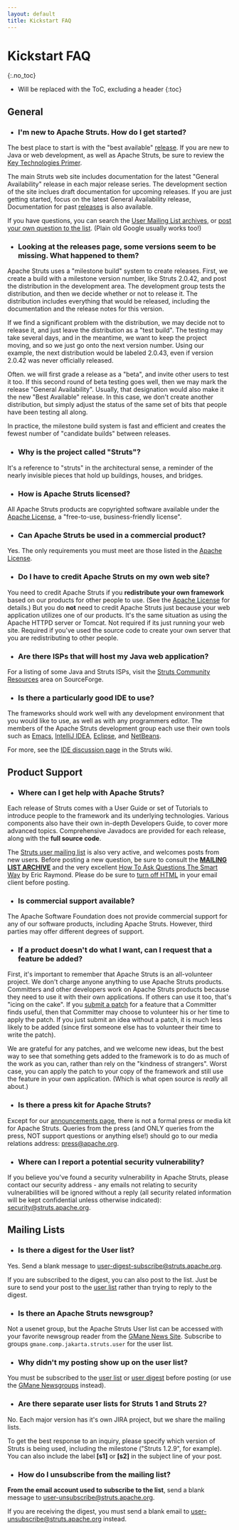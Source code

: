 ```yaml
---
layout: default
title: Kickstart FAQ
---
```


# Kickstart FAQ
{:.no_toc}

* Will be replaced with the ToC, excluding a header
{:toc}

## General

  - ### I'm new to Apache Struts. How do I get started?

  The best place to start is with the "best available" [release](downloads.html).
  If you are new to Java or web development, as well as Apache Struts, be sure to review the
  [Key Technologies Primer](primer.html).

  The main Struts web site includes documentation for the latest "General Availability" release
  in each major release series. The development section of the site inclues draft documentation
  for upcoming releases. If you are just getting started, focus on the latest General
  Availability release, Documentation for past [releases](downloads.html) is also available.

  If you have questions, you can search the [User Mailing List archives](mail.html#archives),
  or [post your own question to the list](mail.html). (Plain old Google usually works too!)

  - ### Looking at the releases page, some versions seem to be missing. What happened to them?

  Apache Struts uses a "milestone build" system to create releases. First, we create a build
  with a milestone version number, like Struts 2.0.42, and post the distribution in the development area.
  The development group tests the distribution, and then we decide whether or not to release it.
  The distribution includes everything that would be released, including the documentation and the release notes
  for this version.

  If we find a significant problem with the distribution, we may decide not to release it, and just leave
  the distribution as a "test build". The testing may take several days, and in the meantime, we want to keep
  the project moving, and so we just go onto the next version number.
  Using our example, the next distribution would be labeled 2.0.43, even if version 2.0.42 was never officially
  released.

  Often. we will first grade a release as a "beta", and invite other users to test it too. If this second
  round of beta testing goes well, then we may mark the release "General Availability".
  Usually, that designation would also make it the new "Best Available" release. In this case, we don't create
  another distribution, but simply adjust the status of the same set of bits that people have been testing all along.

  In practice, the milestone build system is fast and efficient and creates the fewest number of "candidate builds"
  between releases.

  - ### Why is the project called "Struts"?

  It's a reference to "struts" in the architectural sense, a reminder of the nearly invisible pieces that hold up
  buildings, houses, and bridges.

  - ### How is Apache Struts licensed?

  All Apache Struts products are copyrighted software available under the [Apache License](http://www.apache.org/licenses),
  a &quot;free-to-use, business-friendly license&quot;.

  - ### Can Apache Struts be used in a commercial product?

  Yes. The only requirements you must meet are those listed in the [Apache License](http://www.apache.org/licenses).

  - ### Do I have to credit Apache Struts on my own web site?

  You need to credit Apache Struts if you **redistribute your own framework** based on our products
  for other people to use. (See the [Apache License](http://www.apache.org/LICENSE) for details.)
  But you do **not** need to credit Apache Struts just because your web application utilizes one of our products.
  It's the same situation as using the Apache HTTPD server or Tomcat. Not required if its just running your web site.
  Required if you've used the source code to create your own server that you are redistributing to other people.

  - ### Are there ISPs that will host my Java web application?

  For a listing of some Java and Struts ISPs, visit the [Struts Community Resources](http://struts.sf.net/community/index.html)
  area on SourceForge.

  - ### Is there a particularly good IDE to use?

  The frameworks should work well with any development environment that you would like to use, as well as with any
  programmers editor. The members of the Apache Struts development group each use their own tools such as
  [Emacs](http://www.gnu.org/software/emacs/emacs.html), [IntelliJ IDEA](http://www.jetbrains.com/idea/),
  [Eclipse](http://www.eclipse.org/), and [NetBeans](http://www.netbeans.org/).

  For more, see the [IDE discussion page](http://wiki.apache.org/struts/StrutsMyFavoriteIDE) in the Struts wiki.

## Product Support

  - ### Where can I get help with Apache Struts?

  Each release of Struts comes with a User Guide or set of Tutorials to introduce people to the framework
  and its underlying technologies. Various components also have their own in-depth Developers Guide, to cover
  more advanced topics. Comprehensive Javadocs are provided for each release, along with the **full source code**.

  The [Struts user mailing list](mail.html) is also very active, and welcomes posts from new users. Before
  posting a new question, be sure to consult the **[MAILING LIST ARCHIVE](mail.html#Archives)**
  and the very excellent [How To Ask Questions The Smart Way](http://www.catb.org/~esr/faqs/smart-questions.html)
  by Eric Raymond. Please do be sure to [turn off HTML](http://expita.com/nomime.html) in your
  email client before posting.

  - ### Is commercial support available?

  The Apache Software Foundation does not provide commercial support for any of our software products,
  including Apache Struts. However, third parties may offer different degrees of support.

  - ### If a product doesn't do what I want, can I request that a feature be added?

  First, it's important to remember that Apache Struts is an all-volunteer project. We don't charge anyone
  anything to use Apache Struts products. Committers and other developers work on Apache Struts products because
  they need to use it with their own applications. If others can use it too, that's "icing on the cake".
  If you [submit a patch](helping.html) for a feature that a Committer finds useful, then that
  Committer may choose to volunteer his or her time to apply the patch.
  If you just submit an idea without a patch, it is much less likely to be added (since first someone else has to
  volunteer their time to write the patch).

  We are grateful for any patches, and we welcome new ideas, but the best way to see that something gets added
  to the framework is to do as much of the work as you can, rather than rely on the "kindness of strangers".
  Worst case, you can apply the patch to your copy of the framework and still use the feature in your own application.
  (Which is what open source is *really* all about.)

  - ### Is there a press kit for Apache Struts?

  Except for our [announcements page](announce.html), there is not a formal press or media kit for Apache Struts.
  Queries from the press (and ONLY queries from the press, NOT support questions or anything else!)
  should go to our media relations address: [press@apache.org](mailto:press@apache.org).

  - ### Where can I report a potential security vulnerability?

  If you believe you've found a security vulnerability in Apache Struts, please contact our security address - any
  emails not relating to security vulnerabilities will be ignored without a reply (all security related information
  will be kept confidential unless otherwise indicated): [security@struts.apache.org](mailto:security@struts.apache.org).

## Mailing Lists

  - ### Is there a digest for the User list?

  Yes. Send a blank message to [user-digest-subscribe@struts.apache.org](mailto:user-digest-subscribe@struts.apache.org).

  If you are subscribed to the digest, you can also post to the list. Just be sure to send your post to
  the [user list](mailto:user@struts.apache.org) rather than trying to reply to the digest.

  - ### Is there an Apache Struts newsgroup?

  Not a usenet group, but the Apache Struts User list can be accessed with your favorite newsgroup reader from
  the [GMane News Site](http://news.gmane.org/). Subscribe to groups `gmane.comp.jakarta.struts.user`
  for the user list.

  - ### Why didn't my posting show up on the user list?

  You must be subscribed to the [user list](mailto:user-subscribe@struts.apache.org) or
  [user digest](mailto:user-digest-subscribe@struts.apache.org) before posting (or use the
  [GMane Newsgroups](http://news.gmane.org) instead).


  - ### Are there separate user lists for Struts 1 and Struts 2?

  No. Each major version has it's own JIRA project, but we share the mailing lists.

  To get the best response to an inquiry, please specify which version of Struts is being used,
  including the milestone ("Struts 1.2.9", for example). You can also include the label **\[s1]**
  or **\[s2]** in the subject line of your post.

  - ### How do I unsubscribe from the mailing list?

  **From the email account used to subscribe to the list**, send a blank message to
  [user-unsubscribe@struts.apache.org](mailto:user-unsubscribe@struts.apache.org).

  If you are receiving the digest, you must send a blank email to
  [user-unsubscribe@struts.apache.org](mailto:user-digest-unsubscribe@struts.apache.org) instead.
